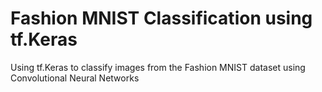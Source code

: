 # Fashion MNIST Classification using tf.Keras

Using tf.Keras to classify images from the Fashion MNIST dataset using Convolutional Neural Networks
